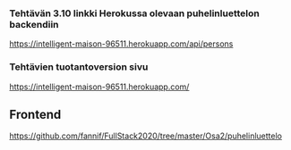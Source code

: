 ### Tehtävän 3.10 linkki Herokussa olevaan puhelinluettelon backendiin

https://intelligent-maison-96511.herokuapp.com/api/persons

### Tehtävien tuotantoversion sivu

https://intelligent-maison-96511.herokuapp.com/

## Frontend

https://github.com/fannif/FullStack2020/tree/master/Osa2/puhelinluettelo
